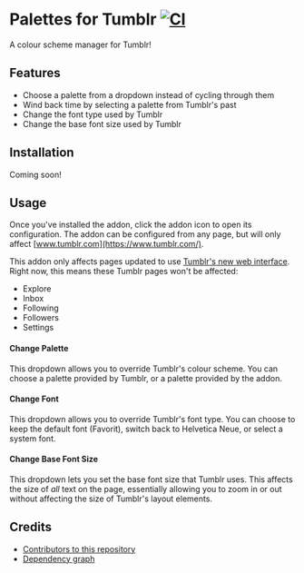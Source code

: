 # Palettes for Tumblr [![CI](https://github.com/AprilSylph/Palettes-for-Tumblr/workflows/CI/badge.svg)](https://github.com/AprilSylph/Palettes-for-Tumblr/actions?query=workflow%3ACI)
A colour scheme manager for Tumblr!

## Features
- Choose a palette from a dropdown instead of cycling through them
- Wind back time by selecting a palette from Tumblr's past
- Change the font type used by Tumblr
- Change the base font size used by Tumblr

## Installation
Coming soon!

## Usage
Once you've installed the addon, click the addon icon to open its configuration. The addon can be configured from any page, but will only affect [www.tumblr.com](https://www.tumblr.com/).

This addon only affects pages updated to use [Tumblr's new web interface](https://tumblr.zendesk.com/hc/articles/360045642454). Right now, this means these Tumblr pages won't be affected:
- Explore
- Inbox
- Following
- Followers
- Settings

#### Change Palette
This dropdown allows you to override Tumblr's colour scheme. You can choose a palette provided by Tumblr, or a palette provided by the addon.

#### Change Font
This dropdown allows you to override Tumblr's font type. You can choose to keep the default font (Favorit), switch back to Helvetica Neue, or select a system font.

#### Change Base Font Size
This dropdown lets you set the base font size that Tumblr uses. This affects the size of *all* text on the page, essentially allowing you to zoom in or out without affecting the size of Tumblr's layout elements.

## Credits
- [Contributors to this repository](https://github.com/AprilSylph/Palettes-for-Tumblr/graphs/contributors)
- [Dependency graph](https://github.com/AprilSylph/Palettes-for-Tumblr/network/dependencies#package.json)

